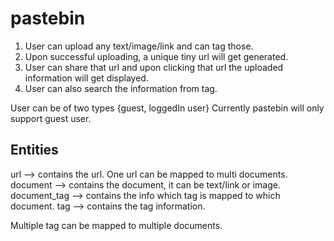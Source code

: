 # pastebin

1. User can upload any text/image/link and can tag those.
2. Upon successful uploading, a unique tiny url will get generated.
3. User can share that url and upon clicking that url the uploaded information will get displayed.
4. User can also search the information from tag.

User can be of two types {guest, loggedIn user}
Currently pastebin will only support guest user.

Entities
--------
url --> contains the url. One url can be mapped to multi documents.
document --> contains the document, it can be text/link or image.
document_tag --> contains the info which tag is mapped to which document.
tag --> contains the tag information.

Multiple tag can be mapped to multiple documents.




